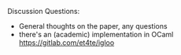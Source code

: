 Discussion Questions:

- General thoughts on the paper, any questions
- there's an (academic) implementation in OCaml https://gitlab.com/et4te/igloo
